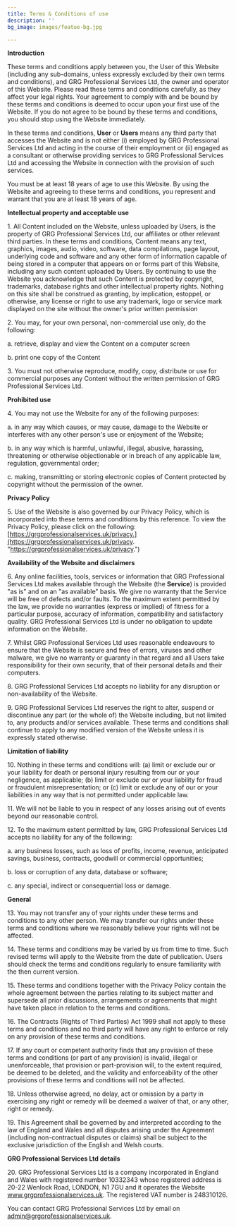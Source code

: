 ```yaml
---
title: Terms & Conditions of use
description: ''
bg_image: images/featue-bg.jpg

---
```

**Introduction**

These terms and conditions apply between you, the User of this Website (including any sub-domains, unless expressly excluded by their own terms and conditions), and GRG Professional Services Ltd, the owner and operator of this Website. Please read these terms and conditions carefully, as they affect your legal rights. Your agreement to comply with and be bound by these terms and conditions is deemed to occur upon your first use of the Website. If you do not agree to be bound by these terms and conditions, you should stop using the Website immediately.

In these terms and conditions, **User** or **Users** means any third party that accesses the Website and is not either (i) employed by GRG Professional Services Ltd and acting in the course of their employment or (ii) engaged as a consultant or otherwise providing services to GRG Professional Services Ltd and accessing the Website in connection with the provision of such services.

You must be at least 18 years of age to use this Website. By using the Website and agreeing to these terms and conditions, you represent and warrant that you are at least 18 years of age.

**Intellectual property and acceptable use**

1\. All Content included on the Website, unless uploaded by Users, is the property of GRG Professional Services Ltd, our affiliates or other relevant third parties. In these terms and conditions, Content means any text, graphics, images, audio, video, software, data compilations, page layout, underlying code and software and any other form of information capable of being stored in a computer that appears on or forms part of this Website, including any such content uploaded by Users. By continuing to use the Website you acknowledge that such Content is protected by copyright, trademarks, database rights and other intellectual property rights. Nothing on this site shall be construed as granting, by implication, estoppel, or otherwise, any license or right to use any trademark, logo or service mark displayed on the site without the owner's prior written permission

2\. You may, for your own personal, non-commercial use only, do the following:

  a. retrieve, display and view the Content on a computer screen

  b. print one copy of the Content

3\. You must not otherwise reproduce, modify, copy, distribute or use for commercial purposes any Content without the written permission of GRG Professional Services Ltd.

**Prohibited use**

4\. You may not use the Website for any of the following purposes:

  a. in any way which causes, or may cause, damage to the Website or interferes with any other person's use or enjoyment of the Website;

  b. in any way which is harmful, unlawful, illegal, abusive, harassing, threatening or otherwise objectionable or in breach of any applicable law, regulation, governmental order;

  c. making, transmitting or storing electronic copies of Content protected by copyright without the permission of the owner.

**Privacy Policy**

5\. Use of the Website is also governed by our Privacy Policy, which is incorporated into these terms and conditions by this reference. To view the Privacy Policy, please click on the following: [https://grgprofessionalservices.uk/privacy.](https://grgprofessionalservices.uk/privacy. "https://grgprofessionalservices.uk/privacy.")

**Availability of the Website and disclaimers**

6\. Any online facilities, tools, services or information that GRG Professional Services Ltd makes available through the Website (the **Service**) is provided "as is" and on an "as available" basis. We give no warranty that the Service will be free of defects and/or faults. To the maximum extent permitted by the law, we provide no warranties (express or implied) of fitness for a particular purpose, accuracy of information, compatibility and satisfactory quality. GRG Professional Services Ltd is under no obligation to update information on the Website.

7\. Whilst GRG Professional Services Ltd uses reasonable endeavours to ensure that the Website is secure and free of errors, viruses and other malware, we give no warranty or guaranty in that regard and all Users take responsibility for their own security, that of their personal details and their computers.

8\. GRG Professional Services Ltd accepts no liability for any disruption or non-availability of the Website.

9\. GRG Professional Services Ltd reserves the right to alter, suspend or discontinue any part (or the whole of) the Website including, but not limited to, any products and/or services available. These terms and conditions shall continue to apply to any modified version of the Website unless it is expressly stated otherwise.

**Limitation of liability**

10\. Nothing in these terms and conditions will: (a) limit or exclude our or your liability for death or personal injury resulting from our or your negligence, as applicable; (b) limit or exclude our or your liability for fraud or fraudulent misrepresentation; or (c) limit or exclude any of our or your liabilities in any way that is not permitted under applicable law.

11\. We will not be liable to you in respect of any losses arising out of events beyond our reasonable control.

12\. To the maximum extent permitted by law, GRG Professional Services Ltd accepts no liability for any of the following:

  a. any business losses, such as loss of profits, income, revenue, anticipated savings, business, contracts, goodwill or commercial opportunities;

  b. loss or corruption of any data, database or software;

  c. any special, indirect or consequential loss or damage.

**General**

13\. You may not transfer any of your rights under these terms and conditions to any other person. We may transfer our rights under these terms and conditions where we reasonably believe your rights will not be affected.

14\. These terms and conditions may be varied by us from time to time. Such revised terms will apply to the Website from the date of publication. Users should check the terms and conditions regularly to ensure familiarity with the then current version.

15\. These terms and conditions together with the Privacy Policy contain the whole agreement between the parties relating to its subject matter and supersede all prior discussions, arrangements or agreements that might have taken place in relation to the terms and conditions.

16\. The Contracts (Rights of Third Parties) Act 1999 shall not apply to these terms and conditions and no third party will have any right to enforce or rely on any provision of these terms and conditions.

17\. If any court or competent authority finds that any provision of these terms and conditions (or part of any provision) is invalid, illegal or unenforceable, that provision or part-provision will, to the extent required, be deemed to be deleted, and the validity and enforceability of the other provisions of these terms and conditions will not be affected.

18\. Unless otherwise agreed, no delay, act or omission by a party in exercising any right or remedy will be deemed a waiver of that, or any other, right or remedy.

19\. This Agreement shall be governed by and interpreted according to the law of England and Wales and all disputes arising under the Agreement (including non-contractual disputes or claims) shall be subject to the exclusive jurisdiction of the English and Welsh courts.

**GRG Professional Services Ltd details**

20\. GRG Professional Services Ltd is a company incorporated in England and Wales with registered number 10332343 whose registered address is 20-22 Wenlock Road, LONDON, N1 7GU and it operates the Website www.grgprofessionalservices.uk. The registered VAT number is 248310126.

You can contact GRG Professional Services Ltd by email on admin@grgprofessionalservices.uk.